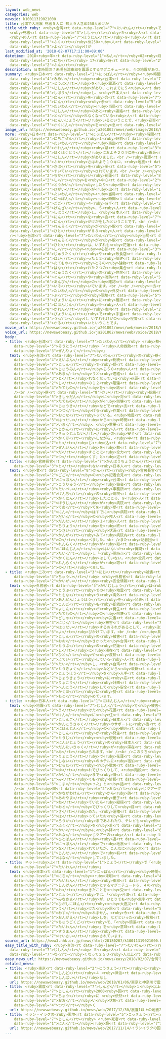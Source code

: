 ```yaml
---
layout: web_news
categories: web
newsid: k10011319021000
title: 台湾で大地震 死者５人に 邦人９人含め250人余けが
title_with_ruby: <ruby>台湾<rt data-ruby-level="7">たいわん</rt></ruby>で<ruby>大地震<rt data-ruby-level="7">おおじしん</rt></ruby>
  <ruby>死者<rt data-ruby-level="3">ししゃ</rt></ruby>５<ruby>人<rt data-ruby-level="1">にん</rt></ruby>に
  <ruby>邦人<rt data-ruby-level="7">ほうじん</rt></ruby>９<ruby>人<rt data-ruby-level="1">にん</rt></ruby><ruby>含<rt
  data-ruby-level="7">ふく</rt></ruby>め250<ruby>人<rt data-ruby-level="1">にん</rt></ruby><ruby>余<rt
  data-ruby-level="5">よ</rt></ruby>けが
last_modified_at: '2018-02-07T17:21:00+09:00'
datetime: 2018<ruby>年<rt data-ruby-level="1">ねん</rt></ruby>02<ruby>月<rt data-ruby-level="1">がつ</rt></ruby>07<ruby>日<rt
  data-ruby-level="1">にち</rt></ruby> 17<ruby>時<rt data-ruby-level="2">じ</rt></ruby>21<ruby>分<rt
  data-ruby-level="2">ふん</rt></ruby>
description: 日本時間の７未明台湾東部を震源とするマグニチュード６．４の地震があり、これまでに５人が死亡し、日本人９人を含む２５０人余りがけがをしました。台湾当局によりますと、地震のあと連絡が取れなくなっている人が８０人以上いるということで、安否の確認を急いでいます。
summary: <ruby>日本<rt data-ruby-level="1">にっぽん</rt></ruby><ruby>時間<rt data-ruby-level="2">じかん</rt></ruby>の７<ruby>未明<rt
  data-ruby-level="4">みめい</rt></ruby><ruby>台湾<rt data-ruby-level="7">たいわん</rt></ruby><ruby>東部<rt
  data-ruby-level="3">とうぶ</rt></ruby>を<ruby>震源<rt data-ruby-level="7">しんげん</rt></ruby>とするマグニチュード６．４の<ruby>地震<rt
  data-ruby-level="7">じしん</rt></ruby>があり、これまでに５<ruby>人<rt data-ruby-level="1">にん</rt></ruby>が<ruby>死亡<rt
  data-ruby-level="6">しぼう</rt></ruby>し、<ruby>日本人<rt data-ruby-level="1">にほんじん</rt></ruby>９<ruby>人<rt
  data-ruby-level="1">にん</rt></ruby>を<ruby>含<rt data-ruby-level="7">ふく</rt></ruby>む２５０<ruby>人<rt
  data-ruby-level="1">にん</rt></ruby><ruby>余<rt data-ruby-level="5">あま</rt></ruby>りがけがをしました。<ruby>台湾<rt
  data-ruby-level="7">たいわん</rt></ruby><ruby>当局<rt data-ruby-level="3">とうきょく</rt></ruby>によりますと、<ruby>地震<rt
  data-ruby-level="7">じしん</rt></ruby>のあと<ruby>連絡<rt data-ruby-level="7">れんらく</rt></ruby>が<ruby>取<rt
  data-ruby-level="3">と</rt></ruby>れなくなっている<ruby>人<rt data-ruby-level="1">ひと</rt></ruby>が８０<ruby>人以上<rt
  data-ruby-level="4">にんいじょう</rt></ruby>いるということで、<ruby>安否<rt data-ruby-level="6">あんぴ</rt></ruby>の<ruby>確認<rt
  data-ruby-level="7">かくにん</rt></ruby>を<ruby>急<rt data-ruby-level="3">いそ</rt></ruby>いでいます。
image_url: https://newswebeasy.github.io/ja201802/news/web/image/2018/02/07/K10011319021_1802071312_1802071313_01_02.jpg
more: <ruby>日本<rt data-ruby-level="1">にっぽん</rt></ruby><ruby>時間<rt data-ruby-level="2">じかん</rt></ruby>の７<ruby>日午前<rt
  data-ruby-level="2">にちごぜん</rt></ruby>１<ruby>時前<rt data-ruby-level="2">じまえ</rt></ruby>、<ruby>台湾<rt
  data-ruby-level="7">たいわん</rt></ruby><ruby>東部<rt data-ruby-level="3">とうぶ</rt></ruby>の<ruby>花蓮<rt
  data-ruby-level="8">かれん</rt></ruby><ruby>県<rt data-ruby-level="3">けん</rt></ruby>から<ruby>北北東<rt
  data-ruby-level="2">ほくほくとう</rt></ruby>におよそ２０キロを<ruby>震源<rt data-ruby-level="7">しんげん</rt></ruby>とする<ruby>地震<rt
  data-ruby-level="7">じしん</rt></ruby>がありました。<br /><ruby>震源<rt data-ruby-level="7">しんげん</rt></ruby>の<ruby>深<rt
  data-ruby-level="3">ふか</rt></ruby>さはおよそ１０キロ、<ruby>地震<rt data-ruby-level="7">じしん</rt></ruby>の<ruby>規模<rt
  data-ruby-level="6">きぼ</rt></ruby>を<ruby>示<rt data-ruby-level="5">しめ</rt></ruby>すマグニチュードは６.４と<ruby>推定<rt
  data-ruby-level="6">すいてい</rt></ruby>されています。<br /><br /><ruby>震源<rt data-ruby-level="7">しんげん</rt></ruby>に<ruby>近<rt
  data-ruby-level="2">ちか</rt></ruby>い<ruby>花蓮<rt data-ruby-level="8">かれん</rt></ruby><ruby>市<rt
  data-ruby-level="2">し</rt></ruby>を<ruby>中心<rt data-ruby-level="2">ちゅうしん</rt></ruby>にホテルやビルなどが<ruby>倒壊<rt
  data-ruby-level="7">とうかい</rt></ruby>したり<ruby>傾<rt data-ruby-level="7">かたむ</rt></ruby>いたりする<ruby>被害<rt
  data-ruby-level="7">ひがい</rt></ruby>が<ruby>出<rt data-ruby-level="1">で</rt></ruby>て、<ruby>台湾<rt
  data-ruby-level="7">たいわん</rt></ruby><ruby>当局<rt data-ruby-level="3">とうきょく</rt></ruby>によりますと、<ruby>日本<rt
  data-ruby-level="1">にっぽん</rt></ruby><ruby>時間<rt data-ruby-level="2">じかん</rt></ruby>の<ruby>午後<rt
  data-ruby-level="2">ごご</rt></ruby>４<ruby>時半<rt data-ruby-level="2">じはん</rt></ruby><ruby>現在<rt
  data-ruby-level="5">げんざい</rt></ruby>、５<ruby>人<rt data-ruby-level="1">にん</rt></ruby>が<ruby>死亡<rt
  data-ruby-level="6">しぼう</rt></ruby>し、<ruby>日本人<rt data-ruby-level="1">にほんじん</rt></ruby>９<ruby>人<rt
  data-ruby-level="1">にん</rt></ruby>を<ruby>含<rt data-ruby-level="7">ふく</rt></ruby>む２５４<ruby>人<rt
  data-ruby-level="1">にん</rt></ruby>がけがをしたということです。<br /><br />また<ruby>地震<rt data-ruby-level="7">じしん</rt></ruby>のあと<ruby>連絡<rt
  data-ruby-level="7">れんらく</rt></ruby>が<ruby>取<rt data-ruby-level="3">と</rt></ruby>れなくなっている<ruby>人<rt
  data-ruby-level="1">ひと</rt></ruby>が８８<ruby>人<rt data-ruby-level="1">にん</rt></ruby>いるということです。<br
  /><ruby>台湾<rt data-ruby-level="7">たいわん</rt></ruby><ruby>当局<rt data-ruby-level="3">とうきょく</rt></ruby>によりますと、<ruby>連絡<rt
  data-ruby-level="7">れんらく</rt></ruby>が<ruby>取<rt data-ruby-level="3">と</rt></ruby>れなくなっている<ruby>人<rt
  data-ruby-level="1">ひと</rt></ruby>は、いずれも<ruby>花蓮<rt data-ruby-level="8">かれん</rt></ruby><ruby>市<rt
  data-ruby-level="2">し</rt></ruby><ruby>中心部<rt data-ruby-level="3">ちゅうしんぶ</rt></ruby>にある<ruby>住宅<rt
  data-ruby-level="6">じゅうたく</rt></ruby>や<ruby>飲食店<rt data-ruby-level="3">いんしょくてん</rt></ruby>などが<ruby>入<rt
  data-ruby-level="1">はい</rt></ruby>った１２<ruby>階建<rt data-ruby-level="4">かいだ</rt></ruby>ての<ruby>建物<rt
  data-ruby-level="4">たてもの</rt></ruby>とその<ruby>建物<rt data-ruby-level="4">たてもの</rt></ruby>からおよそ５００メートル<ruby>離<rt
  data-ruby-level="7">はな</rt></ruby>れた２つの<ruby>集合<rt data-ruby-level="3">しゅうごう</rt></ruby><ruby>住宅<rt
  data-ruby-level="6">じゅうたく</rt></ruby>の<ruby>住民<rt data-ruby-level="4">じゅうみん</rt></ruby>などで、<ruby>軍<rt
  data-ruby-level="4">ぐん</rt></ruby>や<ruby>消防<rt data-ruby-level="5">しょうぼう</rt></ruby>が<ruby>安否<rt
  data-ruby-level="6">あんぴ</rt></ruby>の<ruby>確認<rt data-ruby-level="7">かくにん</rt></ruby>を<ruby>急<rt
  data-ruby-level="3">いそ</rt></ruby>いでいます。<br /><br /><ruby>一方<rt data-ruby-level="2">いっぽう</rt></ruby>、<ruby>台湾<rt
  data-ruby-level="7">たいわん</rt></ruby>の<ruby>外交<rt data-ruby-level="2">がいこう</rt></ruby><ruby>部<rt
  data-ruby-level="3">ぶ</rt></ruby>が<ruby>現地<rt data-ruby-level="5">げんち</rt></ruby>の<ruby>病院<rt
  data-ruby-level="3">びょういん</rt></ruby>に<ruby>確認<rt data-ruby-level="7">かくにん</rt></ruby>したところ、けがをした<ruby>日本人<rt
  data-ruby-level="1">にほんじん</rt></ruby>９<ruby>人<rt data-ruby-level="1">にん</rt></ruby>は<ruby>花蓮<rt
  data-ruby-level="8">かれん</rt></ruby><ruby>市内<rt data-ruby-level="2">しない</rt></ruby>の３つの<ruby>病院<rt
  data-ruby-level="3">びょういん</rt></ruby>で<ruby>手当<rt data-ruby-level="2">てあ</rt></ruby>てを<ruby>受<rt
  data-ruby-level="3">う</rt></ruby>け、いずれもけがの<ruby>程度<rt data-ruby-level="5">ていど</rt></ruby>は<ruby>軽<rt
  data-ruby-level="3">かる</rt></ruby>いということです。
movie_url: https://newswebeasy.github.io/ja201802/news/web/movie/2018/02/07/k10011319021_201802071719_201802071723.mp4
voice_url: https://newswebeasy.github.io/ja201802/news/web/voice/2018/02/07/k10011319021_201802071719_201802071723.mp3
body:
- title: <ruby>台湾<rt data-ruby-level="7">たいわん</rt></ruby> <ruby>蔡<rt data-ruby-level="8">さい</rt></ruby><ruby>総統<rt
    data-ruby-level="5">そうとう</rt></ruby>「<ruby>人命救助<rt data-ruby-level="4">じんめいきゅうじょ</rt></ruby>に<ruby>全力<rt
    data-ruby-level="3">ぜんりょく</rt></ruby>」
  text: <ruby>台湾<rt data-ruby-level="7">たいわん</rt></ruby>の<ruby>蔡<rt data-ruby-level="8">さい</rt></ruby><ruby>英文<rt
    data-ruby-level="4">えいぶん</rt></ruby><ruby>総統<rt data-ruby-level="5">そうとう</rt></ruby>は、<ruby>地震<rt
    data-ruby-level="7">じしん</rt></ruby>で<ruby>傾<rt data-ruby-level="7">かたむ</rt></ruby>いて<ruby>住民<rt
    data-ruby-level="4">じゅうみん</rt></ruby>ら５０<ruby>人<rt data-ruby-level="1">にん</rt></ruby><ruby>余<rt
    data-ruby-level="5">あま</rt></ruby>りと<ruby>連絡<rt data-ruby-level="7">れんらく</rt></ruby>が<ruby>取<rt
    data-ruby-level="3">と</rt></ruby>れなくなっている<ruby>花蓮<rt data-ruby-level="8">かれん</rt></ruby><ruby>市<rt
    data-ruby-level="2">し</rt></ruby>の１２<ruby>階建<rt data-ruby-level="4">かいだ</rt></ruby>ての<ruby>建物<rt
    data-ruby-level="4">たてもの</rt></ruby>を<ruby>訪<rt data-ruby-level="7">おとず</rt></ruby>れました。<br
    /><br /><ruby>蔡<rt data-ruby-level="8">さい</rt></ruby><ruby>総統<rt data-ruby-level="5">そうとう</rt></ruby>は<ruby>記者団<rt
    data-ruby-level="5">きしゃだん</rt></ruby>に<ruby>対<rt data-ruby-level="3">たい</rt></ruby>し、「この<ruby>建物<rt
    data-ruby-level="4">たてもの</rt></ruby>が<ruby>倒壊<rt data-ruby-level="7">とうかい</rt></ruby>しないよう<ruby>重機<rt
    data-ruby-level="4">じゅうき</rt></ruby>などで<ruby>支<rt data-ruby-level="5">ささ</rt></ruby>え<ruby>続<rt
    data-ruby-level="5">つづ</rt></ruby>ける<ruby>作業<rt data-ruby-level="3">さぎょう</rt></ruby>を<ruby>行<rt
    data-ruby-level="2">おこな</rt></ruby>っている。<ruby>地震<rt data-ruby-level="7">じしん</rt></ruby>の<ruby>発生<rt
    data-ruby-level="3">はっせい</rt></ruby>から<ruby>時間<rt data-ruby-level="2">じかん</rt></ruby>がたち、<ruby>今<rt
    data-ruby-level="2">いま</rt></ruby>、<ruby>重要<rt data-ruby-level="4">じゅうよう</rt></ruby>な<ruby>時間<rt
    data-ruby-level="2">じかん</rt></ruby>に<ruby>入<rt data-ruby-level="1">はい</rt></ruby>っている。<ruby>救助隊<rt
    data-ruby-level="4">きゅうじょたい</rt></ruby>の<ruby>安全<rt data-ruby-level="3">あんぜん</rt></ruby>を<ruby>確保<rt
    data-ruby-level="5">かくほ</rt></ruby>しながら、<ruby>中<rt data-ruby-level="1">なか</rt></ruby>に<ruby>閉<rt
    data-ruby-level="7">と</rt></ruby>じ<ruby>込<rt data-ruby-level="7">こ</rt></ruby>められた<ruby>全員<rt
    data-ruby-level="3">ぜんいん</rt></ruby>を<ruby>救<rt data-ruby-level="4">すく</rt></ruby>い<ruby>出<rt
    data-ruby-level="4">だ</rt></ruby>すことに<ruby>全力<rt data-ruby-level="3">ぜんりょく</rt></ruby>を<ruby>尽<rt
    data-ruby-level="7">つ</rt></ruby>くす」と<ruby>述<rt data-ruby-level="5">の</rt></ruby>べました。
- title: <ruby>官房長官<rt data-ruby-level="7">かんぼうちょうかん</rt></ruby> <ruby>連絡<rt data-ruby-level="7">れんらく</rt></ruby><ruby>取<rt
    data-ruby-level="3">と</rt></ruby>れない<ruby>日本人<rt data-ruby-level="1">にほんじん</rt></ruby>いない
  text: <ruby>菅<rt data-ruby-level="8">かん</rt></ruby><ruby>官房長官<rt data-ruby-level="7">かんぼうちょうかん</rt></ruby>は<ruby>午後<rt
    data-ruby-level="2">ごご</rt></ruby>の<ruby>記者会見<rt data-ruby-level="3">きしゃかいけん</rt></ruby>で「<ruby>日本<rt
    data-ruby-level="1">にっぽん</rt></ruby><ruby>台湾<rt data-ruby-level="7">たいわん</rt></ruby><ruby>交流<rt
    data-ruby-level="3">こうりゅう</rt></ruby><ruby>協会<rt data-ruby-level="4">きょうかい</rt></ruby>の<ruby>台北<rt
    data-ruby-level="8">たいぺい</rt></ruby><ruby>事務所<rt data-ruby-level="5">じむしょ</rt></ruby>が<ruby>現地<rt
    data-ruby-level="5">げんち</rt></ruby>の<ruby>病院<rt data-ruby-level="3">びょういん</rt></ruby>に<ruby>確認<rt
    data-ruby-level="7">かくにん</rt></ruby>したところ、９<ruby>人<rt data-ruby-level="1">にん</rt></ruby>の<ruby>邦人<rt
    data-ruby-level="7">ほうじん</rt></ruby>が<ruby>病院<rt data-ruby-level="3">びょういん</rt></ruby>で<ruby>手当<rt
    data-ruby-level="2">てあ</rt></ruby>てを<ruby>受<rt data-ruby-level="3">う</rt></ruby>けたが８<ruby>人<rt
    data-ruby-level="1">にん</rt></ruby>はすでに<ruby>病院<rt data-ruby-level="3">びょういん</rt></ruby>をあとにした。７０<ruby>代<rt
    data-ruby-level="3">だい</rt></ruby>の<ruby>邦人<rt data-ruby-level="7">ほうじん</rt></ruby><ruby>男性<rt
    data-ruby-level="5">だんせい</rt></ruby>１<ruby>人<rt data-ruby-level="1">にん</rt></ruby>は<ruby>治療<rt
    data-ruby-level="7">ちりょう</rt></ruby>を<ruby>終<rt data-ruby-level="3">お</rt></ruby>えているが、<ruby>被災<rt
    data-ruby-level="7">ひさい</rt></ruby><ruby>状況<rt data-ruby-level="7">じょうきょう</rt></ruby>を<ruby>鑑<rt
    data-ruby-level="8">かんが</rt></ruby>みて<ruby>病院内<rt data-ruby-level="3">びょういんない</rt></ruby>にとどまっているということだ」と<ruby>述<rt
    data-ruby-level="5">の</rt></ruby>べました。<br />また<ruby>記者団<rt data-ruby-level="5">きしゃだん</rt></ruby>が、<ruby>連絡<rt
    data-ruby-level="7">れんらく</rt></ruby>が<ruby>取<rt data-ruby-level="3">と</rt></ruby>れない<ruby>日本人<rt
    data-ruby-level="1">にほんじん</rt></ruby>はいないか<ruby>質問<rt data-ruby-level="5">しつもん</rt></ruby>したのに<ruby>対<rt
    data-ruby-level="3">たい</rt></ruby>し「<ruby>現時点<rt data-ruby-level="5">げんじてん</rt></ruby>では<ruby>確認<rt
    data-ruby-level="7">かくにん</rt></ruby>はしていない。<ruby>全員<rt data-ruby-level="3">ぜんいん</rt></ruby><ruby>連絡<rt
    data-ruby-level="7">れんらく</rt></ruby>が<ruby>取<rt data-ruby-level="3">と</rt></ruby>れているそうだ」と<ruby>述<rt
    data-ruby-level="5">の</rt></ruby>べました。
- title: <ruby>二次<rt data-ruby-level="3">にじ</rt></ruby><ruby>被害<rt data-ruby-level="7">ひがい</rt></ruby>に<ruby>注意<rt
    data-ruby-level="3">ちゅうい</rt></ruby> <ruby>外務省<rt data-ruby-level="5">がいむしょう</rt></ruby>が<ruby>海外<rt
    data-ruby-level="2">かいがい</rt></ruby><ruby>安全情報<rt data-ruby-level="5">あんぜんじょうほう</rt></ruby>
  text: <ruby>外務省<rt data-ruby-level="5">がいむしょう</rt></ruby>は<ruby>台湾<rt data-ruby-level="7">たいわん</rt></ruby><ruby>東部<rt
    data-ruby-level="3">とうぶ</rt></ruby>での<ruby>地震<rt data-ruby-level="7">じしん</rt></ruby>に<ruby>伴<rt
    data-ruby-level="7">ともな</rt></ruby>う<ruby>海外<rt data-ruby-level="2">かいがい</rt></ruby><ruby>安全情報<rt
    data-ruby-level="5">あんぜんじょうほう</rt></ruby>を<ruby>発表<rt data-ruby-level="3">はっぴょう</rt></ruby>し、<ruby>今後<rt
    data-ruby-level="2">こんご</rt></ruby>も<ruby>断続的<rt data-ruby-level="5">だんぞくてき</rt></ruby>に<ruby>余震<rt
    data-ruby-level="7">よしん</rt></ruby>が<ruby>発生<rt data-ruby-level="3">はっせい</rt></ruby>して<ruby>建物<rt
    data-ruby-level="4">たてもの</rt></ruby>の<ruby>倒壊<rt data-ruby-level="7">とうかい</rt></ruby>や<ruby>土砂<rt
    data-ruby-level="7">どしゃ</rt></ruby><ruby>災害<rt data-ruby-level="5">さいがい</rt></ruby>などの<ruby>二次<rt
    data-ruby-level="3">にじ</rt></ruby><ruby>被害<rt data-ruby-level="7">ひがい</rt></ruby>が<ruby>発生<rt
    data-ruby-level="3">はっせい</rt></ruby>するおそれがあるとして、<ruby>注意<rt data-ruby-level="3">ちゅうい</rt></ruby>を<ruby>呼<rt
    data-ruby-level="6">よ</rt></ruby>びかけています。<br /><br /><ruby>具体的<rt data-ruby-level="4">ぐたいてき</rt></ruby>には、<ruby>地震<rt
    data-ruby-level="7">じしん</rt></ruby>の<ruby>被害<rt data-ruby-level="7">ひがい</rt></ruby>が<ruby>大<rt
    data-ruby-level="1">おお</rt></ruby>きかった<ruby>台湾<rt data-ruby-level="7">たいわん</rt></ruby><ruby>東部<rt
    data-ruby-level="3">とうぶ</rt></ruby>の<ruby>花蓮<rt data-ruby-level="8">かれん</rt></ruby><ruby>市<rt
    data-ruby-level="2">し</rt></ruby>に<ruby>滞在<rt data-ruby-level="7">たいざい</rt></ruby>している<ruby>人<rt
    data-ruby-level="1">ひと</rt></ruby>や<ruby>渡航<rt data-ruby-level="7">とこう</rt></ruby>を<ruby>予定<rt
    data-ruby-level="3">よてい</rt></ruby>している<ruby>人<rt data-ruby-level="1">ひと</rt></ruby>に<ruby>対<rt
    data-ruby-level="3">たい</rt></ruby>し、<ruby>台湾<rt data-ruby-level="7">たいわん</rt></ruby><ruby>当局<rt
    data-ruby-level="3">とうきょく</rt></ruby>などから<ruby>最新<rt data-ruby-level="4">さいしん</rt></ruby>の<ruby>情報<rt
    data-ruby-level="5">じょうほう</rt></ruby>を<ruby>入手<rt data-ruby-level="1">にゅうしゅ</rt></ruby>し、<ruby>状況<rt
    data-ruby-level="7">じょうきょう</rt></ruby>に<ruby>応<rt data-ruby-level="5">おう</rt></ruby>じて<ruby>旅行<rt
    data-ruby-level="3">りょこう</rt></ruby><ruby>計画<rt data-ruby-level="2">けいかく</rt></ruby>を<ruby>変更<rt
    data-ruby-level="7">へんこう</rt></ruby>して<ruby>安全<rt data-ruby-level="3">あんぜん</rt></ruby><ruby>確保<rt
    data-ruby-level="5">かくほ</rt></ruby>に<ruby>努<rt data-ruby-level="4">つと</rt></ruby>めるよう<ruby>求<rt
    data-ruby-level="4">もと</rt></ruby>めています。
- title: <ruby>日本人<rt data-ruby-level="1">にほんじん</rt></ruby><ruby>観光客<rt data-ruby-level="4">かんこうきゃく</rt></ruby>は
  text: <ruby>地震<rt data-ruby-level="7">じしん</rt></ruby>で<ruby>被害<rt data-ruby-level="7">ひがい</rt></ruby>を<ruby>受<rt
    data-ruby-level="3">う</rt></ruby>けた<ruby>花蓮<rt data-ruby-level="8">かれん</rt></ruby><ruby>県<rt
    data-ruby-level="3">けん</rt></ruby>に<ruby>住<rt data-ruby-level="3">す</rt></ruby>んでいて、<ruby>地震後<rt
    data-ruby-level="7">じしんご</rt></ruby><ruby>日本人<rt data-ruby-level="1">にほんじん</rt></ruby><ruby>観光客<rt
    data-ruby-level="4">かんこうきゃく</rt></ruby>のサポートに<ruby>当<rt data-ruby-level="2">あ</rt></ruby>たった<ruby>日本人<rt
    data-ruby-level="1">にほんじん</rt></ruby>の<ruby>観光<rt data-ruby-level="4">かんこう</rt></ruby>ガイドによりますと、<ruby>地震<rt
    data-ruby-level="7">じしん</rt></ruby>が<ruby>発生<rt data-ruby-level="3">はっせい</rt></ruby>した<ruby>当時<rt
    data-ruby-level="2">とうじ</rt></ruby><ruby>現地<rt data-ruby-level="5">げんち</rt></ruby>には６０<ruby>人以上<rt
    data-ruby-level="4">にんいじょう</rt></ruby>の<ruby>日本人<rt data-ruby-level="1">にほんじん</rt></ruby>の<ruby>団体客<rt
    data-ruby-level="5">だんたいきゃく</rt></ruby>が<ruby>滞在<rt data-ruby-level="7">たいざい</rt></ruby>していたと<ruby>見<rt
    data-ruby-level="1">み</rt></ruby>られます。<br /><br />このうち<ruby>団体<rt data-ruby-level="5">だんたい</rt></ruby><ruby>旅行<rt
    data-ruby-level="3">りょこう</rt></ruby>で<ruby>花蓮<rt data-ruby-level="8">かれん</rt></ruby><ruby>市内<rt
    data-ruby-level="2">しない</rt></ruby>のホテルに<ruby>宿泊<rt data-ruby-level="7">しゅくはく</rt></ruby>していた<ruby>村田<rt
    data-ruby-level="1">むらた</rt></ruby><ruby>敬男<rt data-ruby-level="8">よしお</rt></ruby>さん（６４）は、「すごい<ruby>揺<rt
    data-ruby-level="7">ゆ</rt></ruby>れでびっくりして、<ruby>階段<rt data-ruby-level="6">かいだん</rt></ruby>でホテルの１<ruby>階<rt
    data-ruby-level="3">かい</rt></ruby>まで<ruby>降<rt data-ruby-level="6">お</rt></ruby>りた。テレビを<ruby>見<rt
    data-ruby-level="1">み</rt></ruby>ても<ruby>情報<rt data-ruby-level="5">じょうほう</rt></ruby>があまりなくてとても<ruby>困<rt
    data-ruby-level="6">こま</rt></ruby>った」と<ruby>話<rt data-ruby-level="2">はな</rt></ruby>していました。<br
    /><br />また<ruby>同<rt data-ruby-level="2">おな</rt></ruby>じツアーグループで<ruby>神奈川県<rt
    data-ruby-level="8">かながわけん</rt></ruby>から<ruby>訪<rt data-ruby-level="7">おとず</rt></ruby>れていた<ruby>青山<rt
    data-ruby-level="1">あおやま</rt></ruby><ruby>優子<rt data-ruby-level="6">ゆうこ</rt></ruby>さん（５４）は、「<ruby>寝<rt
    data-ruby-level="7">ね</rt></ruby>ていたら<ruby>縦揺<rt data-ruby-level="7">たてゆ</rt></ruby>れと<ruby>音<rt
    data-ruby-level="1">おと</rt></ruby>でびっくりして<ruby>目<rt data-ruby-level="1">め</rt></ruby>が<ruby>覚<rt
    data-ruby-level="4">さ</rt></ruby>めた。<ruby>浴槽<rt data-ruby-level="7">よくそう</rt></ruby>に<ruby>張<rt
    data-ruby-level="5">は</rt></ruby>っていたお<ruby>湯<rt data-ruby-level="3">ゆ</rt></ruby>が<ruby>廊下<rt
    data-ruby-level="7">ろうか</rt></ruby>まであふれたり、テレビも<ruby>倒<rt data-ruby-level="7">たお</rt></ruby>れたりしていた。<ruby>服<rt
    data-ruby-level="3">ふく</rt></ruby>を<ruby>着<rt data-ruby-level="3">き</rt></ruby>て１<ruby>階<rt
    data-ruby-level="3">かい</rt></ruby>に<ruby>降<rt data-ruby-level="6">お</rt></ruby>りて<ruby>同<rt
    data-ruby-level="2">おな</rt></ruby>じツアーの<ruby>人<rt data-ruby-level="1">ひと</rt></ruby>たちとロビーで<ruby>一晩<rt
    data-ruby-level="6">ひとばん</rt></ruby><ruby>過<rt data-ruby-level="5">す</rt></ruby>ごした。<ruby>日本<rt
    data-ruby-level="1">にっぽん</rt></ruby>で<ruby>地震<rt data-ruby-level="7">じしん</rt></ruby>には<ruby>慣<rt
    data-ruby-level="5">な</rt></ruby>れていたが、こんなに<ruby>大<rt data-ruby-level="1">おお</rt></ruby>きいのは、<ruby>人生<rt
    data-ruby-level="1">じんせい</rt></ruby>で<ruby>初<rt data-ruby-level="4">はじ</rt></ruby>めてです」と<ruby>話<rt
    data-ruby-level="2">はな</rt></ruby>していました。
- title: ネット<ruby>上<rt data-ruby-level="1">じょう</rt></ruby>で「<ruby>頑張<rt data-ruby-level="7">がんば</rt></ruby>れ<ruby>台湾<rt
    data-ruby-level="7">たいわん</rt></ruby>」
  text: <ruby>日本<rt data-ruby-level="1">にっぽん</rt></ruby><ruby>時間<rt data-ruby-level="2">じかん</rt></ruby>の７<ruby>日<rt
    data-ruby-level="1">にち</rt></ruby><ruby>未明<rt data-ruby-level="4">みめい</rt></ruby><ruby>台湾<rt
    data-ruby-level="7">たいわん</rt></ruby><ruby>東部<rt data-ruby-level="3">とうぶ</rt></ruby>を<ruby>震源<rt
    data-ruby-level="7">しんげん</rt></ruby>とするマグニチュード６．４の<ruby>地震<rt data-ruby-level="7">じしん</rt></ruby>が<ruby>起<rt
    data-ruby-level="3">お</rt></ruby>きたことを<ruby>受<rt data-ruby-level="3">う</rt></ruby>けて、ツイッターなどのＳＮＳ<ruby>上<rt
    data-ruby-level="1">じょう</rt></ruby>では、「<ruby>台湾<rt data-ruby-level="7">たいわん</rt></ruby>の<ruby>皆様<rt
    data-ruby-level="7">みなさま</rt></ruby>が、ひとりでも<ruby>無事<rt data-ruby-level="4">ぶじ</rt></ruby>でありますように」とか「<ruby>東日本<rt
    data-ruby-level="2">ひがしにほん</rt></ruby><ruby>大震災<rt data-ruby-level="7">だいしんさい</rt></ruby>のときに<ruby>受<rt
    data-ruby-level="3">う</rt></ruby>けた<ruby>恩<rt data-ruby-level="5">おん</rt></ruby>は<ruby>忘<rt
    data-ruby-level="6">わす</rt></ruby>れません。<ruby>今<rt data-ruby-level="2">いま</rt></ruby>こそ<ruby>恩返<rt
    data-ruby-level="5">おんがえ</rt></ruby>しを」などといった<ruby>投稿<rt data-ruby-level="7">とうこう</rt></ruby>とともに、<ruby>中国語<rt
    data-ruby-level="2">ちゅうごくご</rt></ruby>で、「<ruby>頑張<rt data-ruby-level="7">がんば</rt></ruby>れ<ruby>台湾<rt
    data-ruby-level="7">たいわん</rt></ruby>」を<ruby>意味<rt data-ruby-level="3">いみ</rt></ruby>するハッシュタグなどが<ruby>数万<rt
    data-ruby-level="2">すうまん</rt></ruby><ruby>件<rt data-ruby-level="5">けん</rt></ruby><ruby>掲載<rt
    data-ruby-level="7">けいさい</rt></ruby>されています。
source_url: https://www3.nhk.or.jp/news/html/20180207/k10011319021000.html
easy_title_with_ruby: <ruby>台湾<rt data-ruby-level="7">たいわん</rt></ruby>で<ruby>地震<rt
  data-ruby-level="7">じしん</rt></ruby> ５<ruby>人<rt data-ruby-level="1">にん</rt></ruby>が<ruby>亡<rt
  data-ruby-level="7">な</rt></ruby>くなって２５０<ruby>人以上<rt data-ruby-level="4">にんいじょう</rt></ruby>がけがをする
easy_news_url: https://newswebeasy.github.io/news/easy/2018/02/07/台湾で地震-5人が亡くなって250人以上がけがをする
related_news:
- title: <ruby>東京<rt data-ruby-level="2">とうきょう</rt></ruby>と<ruby>神奈川<rt data-ruby-level="8">かながわ</rt></ruby>で<ruby>震度<rt
    data-ruby-level="7">しんど</rt></ruby>４ <ruby>津波<rt data-ruby-level="7">つなみ</rt></ruby>の<ruby>心配<rt
    data-ruby-level="3">しんぱい</rt></ruby>なし
  url: https://newswebeasy.github.io/news/web/2018/01/06/東京と神奈川で震度4-津波の心配なし
- title: <ruby>震度<rt data-ruby-level="7">しんど</rt></ruby>１<ruby>以上<rt data-ruby-level="4">いじょう</rt></ruby>の<ruby>地震<rt
    data-ruby-level="7">じしん</rt></ruby>2000<ruby>回<rt data-ruby-level="2">かい</rt></ruby><ruby>超<rt
    data-ruby-level="7">ちょう</rt></ruby>に <ruby>依然<rt data-ruby-level="7">いぜん</rt></ruby><ruby>多<rt
    data-ruby-level="2">おお</rt></ruby>い<ruby>状態<rt data-ruby-level="5">じょうたい</rt></ruby><ruby>続<rt
    data-ruby-level="4">つづ</rt></ruby>く
  url: https://newswebeasy.github.io/news/web/2017/12/30/震度1以上の地震2000回超に-依然多い状態続く
- title: イラン・イラクの<ruby>国境<rt data-ruby-level="5">こっきょう</rt></ruby><ruby>付近<rt data-ruby-level="4">ふきん</rt></ruby>の<ruby>地震<rt
    data-ruby-level="7">じしん</rt></ruby> <ruby>死者<rt data-ruby-level="3">ししゃ</rt></ruby>が４５０<ruby>人<rt
    data-ruby-level="1">にん</rt></ruby><ruby>超<rt data-ruby-level="7">こ</rt></ruby>える
  url: https://newswebeasy.github.io/news/web/2017/11/14/イランイラクの国境付近の地震-死者が450人超える
...
```

